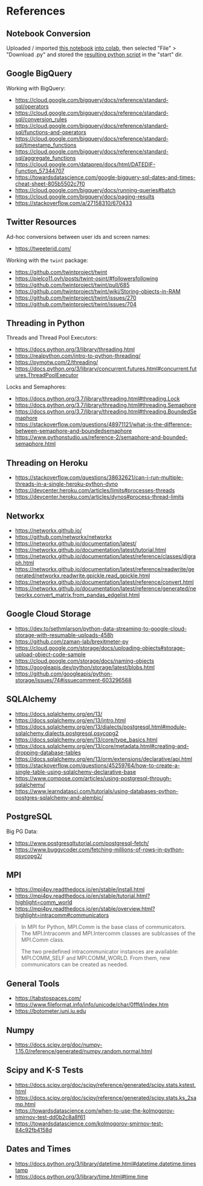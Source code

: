 # References

## Notebook Conversion

Uploaded / imported [this notebook](/start/follower_network_collector.ipynb) [into colab](https://colab.research.google.com/drive/1T0ED71rbhiNF8HG-769aBqA0zZAJodcd), then selected "File" > "Download .py" and stored the [resulting python script](/start/follower_network_collector.py) in the "start" dir.

## Google BigQuery

Working with BigQuery:

  + https://cloud.google.com/bigquery/docs/reference/standard-sql/operators
  + https://cloud.google.com/bigquery/docs/reference/standard-sql/conversion_rules
  + https://cloud.google.com/bigquery/docs/reference/standard-sql/functions-and-operators
  + https://cloud.google.com/bigquery/docs/reference/standard-sql/timestamp_functions
  + https://cloud.google.com/bigquery/docs/reference/standard-sql/aggregate_functions
  + https://cloud.google.com/dataprep/docs/html/DATEDIF-Function_57344707
  + https://towardsdatascience.com/google-bigquery-sql-dates-and-times-cheat-sheet-805b5502c7f0
  + https://cloud.google.com/bigquery/docs/running-queries#batch
  + https://cloud.google.com/bigquery/docs/paging-results
  + https://stackoverflow.com/a/27158310/670433


## Twitter Resources

Ad-hoc conversions between user ids and screen names:
  + https://tweeterid.com/

Working with the `twint` package:
  + https://github.com/twintproject/twint
  + https://pielco11.ovh/posts/twint-osint/#followersfollowing
  + https://github.com/twintproject/twint/pull/685
  + https://github.com/twintproject/twint/wiki/Storing-objects-in-RAM
  + https://github.com/twintproject/twint/issues/270
  + https://github.com/twintproject/twint/issues/704

## Threading in Python

Threads and Thread Pool Executors:

  + https://docs.python.org/3/library/threading.html
  + https://realpython.com/intro-to-python-threading/
  + https://pymotw.com/2/threading/
  + https://docs.python.org/3/library/concurrent.futures.html#concurrent.futures.ThreadPoolExecutor

Locks and Semaphores:

  + https://docs.python.org/3.7/library/threading.html#threading.Lock
  + https://docs.python.org/3.7/library/threading.html#threading.Semaphore
  + https://docs.python.org/3.7/library/threading.html#threading.BoundedSemaphore
  + https://stackoverflow.com/questions/48971121/what-is-the-difference-between-semaphore-and-boundedsemaphore
  + https://www.pythonstudio.us/reference-2/semaphore-and-bounded-semaphore.html

## Threading on Heroku

  + https://stackoverflow.com/questions/38632621/can-i-run-multiple-threads-in-a-single-heroku-python-dyno
  + https://devcenter.heroku.com/articles/limits#processes-threads
  + https://devcenter.heroku.com/articles/dynos#process-thread-limits

## Networkx

  + https://networkx.github.io/
  + https://github.com/networkx/networkx
  + https://networkx.github.io/documentation/latest/
  + https://networkx.github.io/documentation/latest/tutorial.html
  + https://networkx.github.io/documentation/latest/reference/classes/digraph.html
  + https://networkx.github.io/documentation/latest/reference/readwrite/generated/networkx.readwrite.gpickle.read_gpickle.html
  + https://networkx.github.io/documentation/latest/reference/convert.html
  + https://networkx.github.io/documentation/latest/reference/generated/networkx.convert_matrix.from_pandas_edgelist.html

## Google Cloud Storage

  + https://dev.to/sethmlarson/python-data-streaming-to-google-cloud-storage-with-resumable-uploads-458h
  + https://github.com/zaman-lab/brexitmeter-py
  + https://cloud.google.com/storage/docs/uploading-objects#storage-upload-object-code-sample
  + https://cloud.google.com/storage/docs/naming-objects
  + https://googleapis.dev/python/storage/latest/blobs.html
  + https://github.com/googleapis/python-storage/issues/74#issuecomment-603296568

## SQLAlchemy

  + https://docs.sqlalchemy.org/en/13/
  + https://docs.sqlalchemy.org/en/13/intro.html
  + https://docs.sqlalchemy.org/en/13/dialects/postgresql.html#module-sqlalchemy.dialects.postgresql.psycopg2
  + https://docs.sqlalchemy.org/en/13/core/type_basics.html
  + https://docs.sqlalchemy.org/en/13/core/metadata.html#creating-and-dropping-database-tables
  + https://docs.sqlalchemy.org/en/13/orm/extensions/declarative/api.html
  + https://stackoverflow.com/questions/45259764/how-to-create-a-single-table-using-sqlalchemy-declarative-base
  + https://www.compose.com/articles/using-postgresql-through-sqlalchemy/
  + https://www.learndatasci.com/tutorials/using-databases-python-postgres-sqlalchemy-and-alembic/

## PostgreSQL

Big PG Data:

  + https://www.postgresqltutorial.com/postgresql-fetch/
  + https://www.buggycoder.com/fetching-millions-of-rows-in-python-psycopg2/

## MPI

  + https://mpi4py.readthedocs.io/en/stable/install.html
  + https://mpi4py.readthedocs.io/en/stable/tutorial.html?highlight=comm_world
  + https://mpi4py.readthedocs.io/en/stable/overview.html?highlight=intracomm#communicators

> In MPI for Python, MPI.Comm is the base class of communicators.
> The MPI.Intracomm and MPI.Intercomm classes are sublcasses of the MPI.Comm class.
>
> The two predefined intracommunicator instances are available: MPI.COMM_SELF and MPI.COMM_WORLD. From them, new communicators can be created as needed.

## General Tools

  + https://tabstospaces.com/
  + https://www.fileformat.info/info/unicode/char/0fffd/index.htm
  + https://botometer.iuni.iu.edu

## Numpy

  + https://docs.scipy.org/doc/numpy-1.15.0/reference/generated/numpy.random.normal.html

## Scipy and K-S Tests

  + https://docs.scipy.org/doc/scipy/reference/generated/scipy.stats.kstest.html
  + https://docs.scipy.org/doc/scipy/reference/generated/scipy.stats.ks_2samp.html
  + https://towardsdatascience.com/when-to-use-the-kolmogorov-smirnov-test-dd0b2c8a8f61
  + https://towardsdatascience.com/kolmogorov-smirnov-test-84c92fb4158d

## Dates and Times

  + https://docs.python.org/3/library/datetime.html#datetime.datetime.timestamp
  + https://docs.python.org/3/library/time.html#time.time
